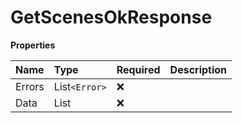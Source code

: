 # GetScenesOkResponse

**Properties**

| Name   | Type           | Required | Description |
| :----- | :------------- | :------- | :---------- |
| Errors | List`<Error>`  | ❌       |             |
| Data   | List<SceneGet> | ❌       |             |

<!-- This file was generated by liblab | https://liblab.com/ -->

